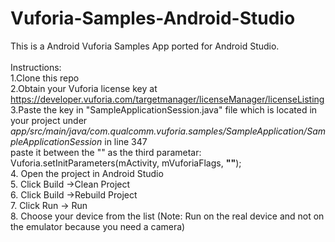 # Vuforia-Samples-Android-Studio
This is a Android Vuforia Samples App ported for Android Studio.<br />
<br />
Instructions:<br />
1.Clone this repo<br />
2.Obtain your Vuforia license key at https://developer.vuforia.com/targetmanager/licenseManager/licenseListing<br />
3.Paste the key in "SampleApplicationSession.java" file which is located in your project under<br /> <i>app/src/main/java/com.qualcomm.vuforia.samples/SampleApplication/SampleApplicationSession</i> in line 347<br />
  paste it between the "" as the third parametar: <br />
  Vuforia.setInitParameters(mActivity, mVuforiaFlags, <b>""</b>);<br />
4. Open the project in Android Studio<br />
5. Click Build ->Clean Project<br />
6. Click Build ->Rebuild Project<br />
7. Click Run -> Run <br />
8. Choose your device from the list (Note: Run on the real device and not on the emulator because you need a camera)<br />

